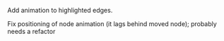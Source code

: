 Add animation to highlighted edges.

Fix positioning of node animation (it lags behind moved node); probably needs a refactor